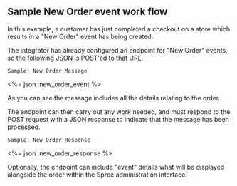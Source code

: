 
## Sample New Order event work flow

In this example, a customer has just completed a checkout on a store which results in a "New Order" event has being created.

The integrator has already configured an endpoint for "New Order" events, so the following JSON is POST'ed to that URL.

<pre class="headers"><code>Sample: New Order Message</code></pre>
<%= json :new_order_event %>

As you can see the message includes all the details relating to the order.

The endpoint can then carry out any work needed, and must respond to the POST request with a JSON response to indicate that the message has been processed.

<pre class="headers"><code>Sample: New Order Response</code></pre>
<%= json :new_order_response %>

Optionally, the endpoint can include "event" details what will be displayed alongside the order within the Spree administration interface.
